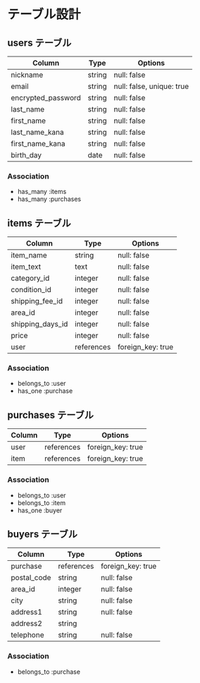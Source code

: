 # テーブル設計

## users テーブル

| Column             | Type    | Options                   |
| ------------------ | ------- | ------------------------- |
| nickname           | string  | null: false               |
| email              | string  | null: false, unique: true |
| encrypted_password | string  | null: false               |
| last_name          | string  | null: false               |
| first_name         | string  | null: false               |
| last_name_kana     | string  | null: false               |
| first_name_kana    | string  | null: false               |
| birth_day          | date    | null: false               |

### Association

- has_many :items
- has_many :purchases



## items テーブル

| Column           | Type       | Options           |
| ---------------- | ---------- | ----------------- |
| item_name        | string     | null: false       |
| item_text        | text       | null: false       |
| category_id      | integer    | null: false       |
| condition_id     | integer    | null: false       |
| shipping_fee_id  | integer    | null: false       |
| area_id          | integer    | null: false       |
| shipping_days_id | integer    | null: false       |
| price            | integer    | null: false       |
| user             | references | foreign_key: true |

### Association

- belongs_to :user
- has_one :purchase



##  purchases テーブル

| Column  | Type       | Options           |
| ------- | ---------- | ----------------- |
| user    | references | foreign_key: true |
| item    | references | foreign_key: true |

### Association

- belongs_to :user
- belongs_to :item
- has_one :buyer


## buyers テーブル

| Column      | Type       | Options           |
| ----------- | ---------- | ----------------- |
| purchase    | references | foreign_key: true |
| postal_code | string     | null: false       |
| area_id     | integer    | null: false       |
| city        | string     | null: false       |
| address1    | string     | null: false       |
| address2    | string     |                   |
| telephone   | string     | null: false       |

### Association

- belongs_to :purchase